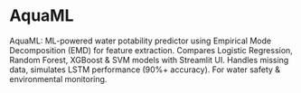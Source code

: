 # AquaML
AquaML: ML-powered water potability predictor using Empirical Mode Decomposition (EMD) for feature extraction. Compares Logistic Regression, Random Forest, XGBoost &amp; SVM models with Streamlit UI. Handles missing data, simulates LSTM performance (90%+ accuracy). For water safety &amp; environmental monitoring.

